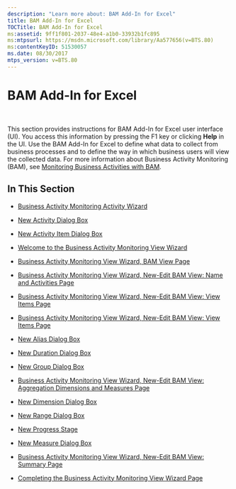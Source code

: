 ```yaml
---
description: "Learn more about: BAM Add-In for Excel"
title: BAM Add-In for Excel
TOCTitle: BAM Add-In for Excel
ms:assetid: 9ff1f801-2037-48e4-a1b0-33932b1fc895
ms:mtpsurl: https://msdn.microsoft.com/library/Aa577656(v=BTS.80)
ms:contentKeyID: 51530057
ms.date: 08/30/2017
mtps_version: v=BTS.80
---
```


# BAM Add-In for Excel

 

This section provides instructions for BAM Add-In for Excel user interface (UI). You access this information by pressing the F1 key or clicking **Help** in the UI. Use the BAM Add-In for Excel to define what data to collect from business processes and to define the way in which business users will view the collected data. For more information about Business Activity Monitoring (BAM), see [Monitoring Business Activities with BAM](https://msdn.microsoft.com/library/aa559295\(v=bts.80\)).

## In This Section

  - [Business Activity Monitoring Activity Wizard](business-activity-monitoring-activity-wizard.md)

  - [New Activity Dialog Box](new-activity-dialog-box.md)

  - [New Activity Item Dialog Box](new-activity-item-dialog-box.md)

  - [Welcome to the Business Activity Monitoring View Wizard](welcome-to-the-business-activity-monitoring-view-wizard.md)

  - [Business Activity Monitoring View Wizard, BAM View Page](business-activity-monitoring-view-wizard-bam-view-page.md)

  - [Business Activity Monitoring View Wizard, New-Edit BAM View: Name and Activities Page](business-activity-monitoring-view-wizard-new-edit-bam-view-name-and-activities-page.md)

  - [Business Activity Monitoring View Wizard, New-Edit BAM View: View Items Page](business-activity-monitoring-view-wizard-new-edit-bam-view-view-items-page2.md)

  - [Business Activity Monitoring View Wizard, New-Edit BAM View: View Items Page](business-activity-monitoring-view-wizard-new-edit-bam-view-view-items-page1.md)

  - [New Alias Dialog Box](new-alias-dialog-box.md)

  - [New Duration Dialog Box](new-duration-dialog-box.md)

  - [New Group Dialog Box](new-group-dialog-box2.md)

  - [Business Activity Monitoring View Wizard, New-Edit BAM View: Aggregation Dimensions and Measures Page](business-activity-monitoring-view-wizard-new-edit-bam-view-aggregation-dimensions-and-measures-page.md)

  - [New Dimension Dialog Box](new-dimension-dialog-box.md)

  - [New Range Dialog Box](new-range-dialog-box.md)

  - [New Progress Stage](new-progress-stage.md)

  - [New Measure Dialog Box](new-measure-dialog-box.md)

  - [Business Activity Monitoring View Wizard, New-Edit BAM View: Summary Page](business-activity-monitoring-view-wizard-new-edit-bam-view-summary-page.md)

  - [Completing the Business Activity Monitoring View Wizard Page](completing-the-business-activity-monitoring-view-wizard-page.md)

